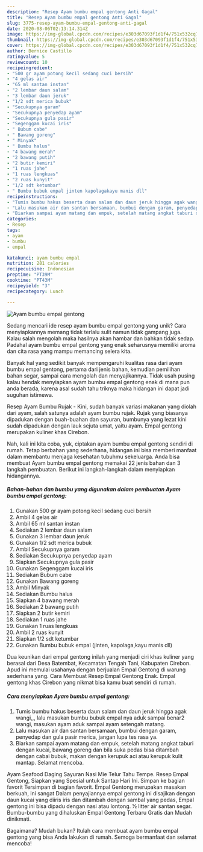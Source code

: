 ```yaml
---
description: "Resep Ayam bumbu empal gentong Anti Gagal"
title: "Resep Ayam bumbu empal gentong Anti Gagal"
slug: 3775-resep-ayam-bumbu-empal-gentong-anti-gagal
date: 2020-08-06T02:13:14.314Z
image: https://img-global.cpcdn.com/recipes/e303d67093f1d1f4/751x532cq70/ayam-bumbu-empal-gentong-foto-resep-utama.jpg
thumbnail: https://img-global.cpcdn.com/recipes/e303d67093f1d1f4/751x532cq70/ayam-bumbu-empal-gentong-foto-resep-utama.jpg
cover: https://img-global.cpcdn.com/recipes/e303d67093f1d1f4/751x532cq70/ayam-bumbu-empal-gentong-foto-resep-utama.jpg
author: Bernice Castillo
ratingvalue: 5
reviewcount: 10
recipeingredient:
- "500 gr ayam potong kecil sedang cuci bersih"
- "4 gelas air"
- "65 ml santan instan"
- "2 lembar daun salam"
- "3 lembar daun jeruk"
- "1/2 sdt merica bubuk"
- "Secukupnya garam"
- "Secukupnya penyedap ayam"
- "Secukupnya gula pasir"
- "Segenggam kucai iris"
- " Bubum cabe"
- " Bawang goreng"
- " Minyak"
- " Bumbu halus"
- "4 bawang merah"
- "2 bawang putih"
- "2 butir kemiri"
- "1 ruas jahe"
- "1 ruas lengkuas"
- "2 ruas kunyit"
- "1/2 sdt ketumbar"
- " Bumbu bubuk empal jinten kapolagakayu manis dll"
recipeinstructions:
- "Tumis bumbu hakus beserta daun salam dan daun jeruk hingga agak wangi,,, lalu masukan bumbu bubuk empal nya aduk sampai benar2 wangi, masukan ayam aduk sampai ayam setengah matang."
- "Lalu masukan air dan santan bersamaan, bumbui dengan garam, penyedap dan gula pasir merica, jangan lupa tes rasa ya."
- "Biarkan sampai ayam matang dan empuk, setelah matang angkat taburi dengan kucai, bawang goreng dan bila suka pedas bisa ditambah dengan cabai bubuk, makan dengan kerupuk aci atau kerupuk kulit mantap. Selamat mencoba."
categories:
- Resep
tags:
- ayam
- bumbu
- empal

katakunci: ayam bumbu empal 
nutrition: 281 calories
recipecuisine: Indonesian
preptime: "PT39M"
cooktime: "PT43M"
recipeyield: "3"
recipecategory: Lunch

---
```



![Ayam bumbu empal gentong](https://img-global.cpcdn.com/recipes/e303d67093f1d1f4/751x532cq70/ayam-bumbu-empal-gentong-foto-resep-utama.jpg)

Sedang mencari ide resep ayam bumbu empal gentong yang unik? Cara menyiapkannya memang tidak terlalu sulit namun tidak gampang juga. Kalau salah mengolah maka hasilnya akan hambar dan bahkan tidak sedap. Padahal ayam bumbu empal gentong yang enak seharusnya memiliki aroma dan cita rasa yang mampu memancing selera kita.

Banyak hal yang sedikit banyak mempengaruhi kualitas rasa dari ayam bumbu empal gentong, pertama dari jenis bahan, kemudian pemilihan bahan segar, sampai cara mengolah dan menyajikannya. Tidak usah pusing kalau hendak menyiapkan ayam bumbu empal gentong enak di mana pun anda berada, karena asal sudah tahu triknya maka hidangan ini dapat jadi suguhan istimewa.

Resep Ayam Bumbu Rujak - Kini, sudah banyak variasi makanan yang diolah dari ayam, salah satunya adalah ayam bumbu rujak. Rujak yang biasanya dipadukan dengan buah-buahan dan sayuran, bumbunya yang lezat kini sudah dipadukan dengan lauk sejuta umat, yaitu ayam. Empal gentong merupakan kuliner khas Cirebon.


Nah, kali ini kita coba, yuk, ciptakan ayam bumbu empal gentong sendiri di rumah. Tetap berbahan yang sederhana, hidangan ini bisa memberi manfaat dalam membantu menjaga kesehatan tubuhmu sekeluarga. Anda bisa membuat Ayam bumbu empal gentong memakai 22 jenis bahan dan 3 langkah pembuatan. Berikut ini langkah-langkah dalam menyiapkan hidangannya.

<!--inarticleads1-->

##### Bahan-bahan dan bumbu yang digunakan dalam pembuatan Ayam bumbu empal gentong:

1. Gunakan 500 gr ayam potong kecil sedang cuci bersih
1. Ambil 4 gelas air
1. Ambil 65 ml santan instan
1. Sediakan 2 lembar daun salam
1. Gunakan 3 lembar daun jeruk
1. Gunakan 1/2 sdt merica bubuk
1. Ambil Secukupnya garam
1. Sediakan Secukupnya penyedap ayam
1. Siapkan Secukupnya gula pasir
1. Gunakan Segenggam kucai iris
1. Sediakan  Bubum cabe
1. Gunakan  Bawang goreng
1. Ambil  Minyak
1. Sediakan  Bumbu halus
1. Siapkan 4 bawang merah
1. Sediakan 2 bawang putih
1. Siapkan 2 butir kemiri
1. Sediakan 1 ruas jahe
1. Gunakan 1 ruas lengkuas
1. Ambil 2 ruas kunyit
1. Siapkan 1/2 sdt ketumbar
1. Gunakan  Bumbu bubuk empal (jinten, kapolaga,kayu manis dll)


Dua keunikan dari empal gentong inilah yang menjadi ciri khas kuliner yang berasal dari Desa Batembat, Kecamatan Tengah Tani, Kabupaten Cirebon. Apud ini memulai usahanya dengan berjualan Empal Gentong di warung sederhana yang. Cara Membuat Resep Empal Gentong Enak. Empal gentong khas Cirebon yang nikmat bisa kamu buat sendiri di rumah. 

<!--inarticleads2-->

##### Cara menyiapkan Ayam bumbu empal gentong:

1. Tumis bumbu hakus beserta daun salam dan daun jeruk hingga agak wangi,,, lalu masukan bumbu bubuk empal nya aduk sampai benar2 wangi, masukan ayam aduk sampai ayam setengah matang.
1. Lalu masukan air dan santan bersamaan, bumbui dengan garam, penyedap dan gula pasir merica, jangan lupa tes rasa ya.
1. Biarkan sampai ayam matang dan empuk, setelah matang angkat taburi dengan kucai, bawang goreng dan bila suka pedas bisa ditambah dengan cabai bubuk, makan dengan kerupuk aci atau kerupuk kulit mantap. Selamat mencoba.


Ayam Seafood Daging Sayuran Nasi Mie Telur Tahu Tempe. Resep Empal Gentong, Siapkan yang Spesial untuk Santap Hari Ini. Simpan ke bagian favorit Tersimpan di bagian favorit. Empal Gentong merupakan masakan berkuah, ini sangat Dalam penyajiannya empal gentong ini disajikan dengan daun kucai yang diiris iris dan ditambah dengan sambal yang pedas, Empal gentong ini bisa dipadu dengan nasi atau lontong. ½ litter air santan segar. Bumbu-bumbu yang dihaluskan  Empal Gentong Terbaru Gratis dan Mudah dinikmati. 

Bagaimana? Mudah bukan? Itulah cara membuat ayam bumbu empal gentong yang bisa Anda lakukan di rumah. Semoga bermanfaat dan selamat mencoba!
